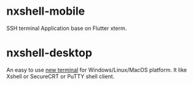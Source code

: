 # nxshell-mobile
SSH terminal Application base on Flutter xterm.

# nxshell-desktop
An easy to use [new terminal](https://github.com/nxshell/nxshell) for Windows/Linux/MacOS platform. It like Xshell or SecureCRT or PuTTY shell client.
